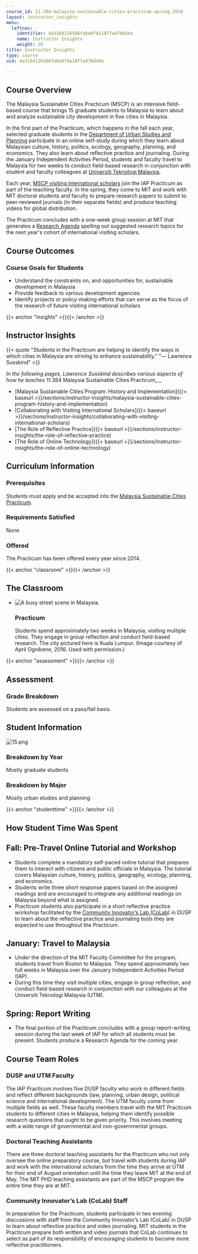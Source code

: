 ```yaml
---
course_id: 11-384-malaysia-sustainable-cities-practicum-spring-2018
layout: instructor_insights
menu:
  leftnav:
    identifier: 4a316d126586fabe6f8a18ffa478dd4a
    name: Instructor Insights
    weight: 20
title: Instructor Insights
type: course
uid: 4a316d126586fabe6f8a18ffa478dd4a

---
```


Course Overview
---------------

The Malaysia Sustainable Cities Practicum (MSCP) is an intensive field-based course that brings 15 graduate students to Malaysia to learn about and analyze sustainable city development in five cities in Malaysia.

In the first part of the Practicum, which happens in the fall each year, selected graduate students in the [Department of Urban Studies and Planning](http://dusp.mit.edu/) participate in an online self-study during which they learn about Malaysian culture, history, politics, ecology, geography, planning, and economics. They also learn about reflective practice and journaling. During the January Independent Activities Period, students and faculty travel to Malaysia for two weeks to conduct field-based research in conjunction with student and faculty colleagues at [Universiti Teknologi Malaysia](http://www.utm.my/).

Each year, [MSCP visiting international scholars](https://malaysiacities.mit.edu/scholars) join the IAP Practicum as part of the teaching faculty. In the spring, they come to MIT and work with MIT doctoral students and faculty to prepare research papers to submit to peer-reviewed journals (in their separate fields) and produce teaching videos for global distribution.

The Practicum concludes with a one-week group session at MIT that generates a [Research Agenda](https://malaysiacities.mit.edu/researchagenda) spelling out suggested research topics for the next year's cohort of international visiting scholars.

Course Outcomes
---------------

### Course Goals for Students

*   Understand the constraints on, and opportunities for, sustainable development in Malaysia
*   Provide feedback to various development agencies
*   Identify projects or policy-making efforts that can serve as the focus of the research of future visiting international scholars

{{< anchor "insights" >}}{{< /anchor >}}

Instructor Insights
-------------------

{{< quote "Students in the Practicum are helping to identify the ways in which cities in Malaysia are striving to enhance sustainability." "— Lawrence Susskind" >}}

_In the following pages, Lawrence Susskind describes various aspects of how he teaches_ 11.384 Malaysia Sustainable Cities Practicum_._

*   [Malaysia Sustainable Cities Program: History and Implementation]({{< baseurl >}}/sections/instructor-insights/malaysia-sustainable-cities-program-history-and-implementation)
*   [Collaborating with Visiting International Scholars]({{< baseurl >}}/sections/instructor-insights/collaborating-with-visiting-international-scholars)
*   [The Role of Reflective Practice]({{< baseurl >}}/sections/instructor-insights/the-role-of-reflective-practice)
*   [The Role of Online Technology]({{< baseurl >}}/sections/instructor-insights/the-role-of-online-technology)

Curriculum Information
----------------------

### Prerequisites

Students must apply and be accepted into the [Malaysia Sustainable Cities Practicum](https://malaysiacities.mit.edu/).

### Requirements Satisfied

None

### Offered

The Practicum has been offered every year since 2014.

{{< anchor "classroom" >}}{{< /anchor >}}

The Classroom
-------------

*   ![A busy street scene in Malaysia. ](/coursemedia/11-384-malaysia-sustainable-cities-practicum-spring-2018/419091512eb8b86264f16f263b696cd6_Kampung-Bharu.jpg)
    
    ### Practicum
    
    Students spend approximately two weeks in Malaysia, visiting multiple cities. They engage in group reflection and conduct field-based research. The city pictured here is Kuala Lumpur. (Image courtesy of April Ognibene, 2016. Used with permission.)
    

{{< anchor "assessment" >}}{{< /anchor >}}

Assessment
----------

### Grade Breakdown

Students are assessed on a pass/fail basis.

Student Information
-------------------

![15.png](/coursemedia/11-384-malaysia-sustainable-cities-practicum-spring-2018/a7d1e710d52e8ae9a2936a6cbf756a9b_15.png)

### Breakdown by Year

Mostly graduate students

### Breakdown by Major

Mostly urban studies and planning

{{< anchor "studenttime" >}}{{< /anchor >}}

How Student Time Was Spent
--------------------------

Fall: Pre-Travel Online Tutorial and Workshop
---------------------------------------------

*   Students complete a mandatory self-paced online tutorial that prepares them to interact with citizens and public officials in Malaysia. The tutorial covers Malaysian culture, history, politics, geography, ecology, planning, and economics.
*   Students write three short response papers based on the assigned readings and are encouraged to integrate any additional readings on Malaysia beyond what is assigned.
*   Practicum students also participate in a short reflective practice workshop facilitated by the [Community Innovator’s Lab (CoLab)](https://colab.mit.edu/) in DUSP to learn about the reflective practice and journaling tools they are expected to use throughout the Practicum.

January: Travel to Malaysia
---------------------------

*   Under the direction of the MIT Faculty Committee for the program, students travel from Boston to Malaysia. They spend approximately two full weeks in Malaysia over the January Independent Activities Period (IAP).
*   During this time they visit multiple cities, engage in group reflection, and conduct field-based research in conjunction with our colleagues at the Universiti Teknologi Malaysia (UTM).

Spring: Report Writing
----------------------

*   The final portion of the Practicum concludes with a group report-writing session during the last week of IAP for which all students must be present. Students produce a Research Agenda for the coming year.

Course Team Roles
-----------------

### DUSP and UTM Faculty

The IAP Practicum involves five DUSP faculty who work in different fields and reflect different backgrounds (law, planning, urban design, political science and international development). The UTM faculty come from multiple fields as well. These faculty members travel with the MIT Practicum students to different cities in Malaysia, helping them identify possible research questions that ought to be given priority. This involves meeting with a wide range of governmental and non-governmental groups.

### Doctoral Teaching Assistants

There are three doctoral teaching assistants for the Practicum who not only oversee the online preparatory course, but travel with students during IAP and work with the international scholars from the time they arrive at UTM for their end of August orientation until the time they leave MIT at the end of May. The MIT PHD teaching assistants are part of the MSCP program the entire time they are at MIT.

### Community Innovator’s Lab (CoLab) Staff

In preparation for the Practicum, students participate in two evening discussions with staff from the Community Innovator’s Lab (CoLab) in DUSP to learn about reflective practice and video journaling. MIT students in the Practicum prepare both written and video journals that CoLab continues to select as part of its responsibility of encouraging students to become more reflective practitioners.